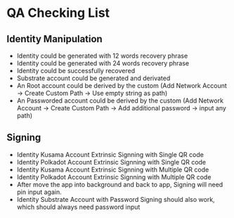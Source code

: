 # QA Checking List

## Identity Manipulation

* Identity could be generated with 12 words recovery phrase
* Identity could be generated with 24 words recovery phrase
* Identity could be successfully recovered
* Substrate account could be generated and derivated
* An Root account could be derived by the custom (Add Network Account -> Create Custom Path -> Use empty string as path)
* An Passworded account could be derived by the custom (Add Network Account -> Create Custom Path -> Add additional password -> input any path)

## Signing
* Identity Kusama Account Extrinsic Signning with Single QR code
* Identity Polkadot Account Extrinsic Signning with Single QR code
* Identity Kusama Account Extrinsic Signning with Multiple QR code
* Identity Polkadot Account Extrinsic Signning with Multiple QR code
* After move the app into background and back to app, Signing will need pin input again.
* Identity Substrate Account with Password Signing should also work, which should always need password input
